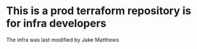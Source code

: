 # This is a prod terraform repository is for infra developers
The infra was last modified by Jake Matthews